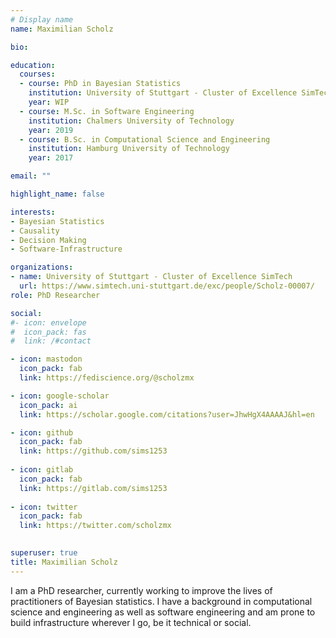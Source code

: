 ```yaml
---
# Display name
name: Maximilian Scholz

bio:

education:
  courses:
  - course: PhD in Bayesian Statistics
    institution: University of Stuttgart - Cluster of Excellence SimTech
    year: WIP
  - course: M.Sc. in Software Engineering
    institution: Chalmers University of Technology
    year: 2019
  - course: B.Sc. in Computational Science and Engineering
    institution: Hamburg University of Technology
    year: 2017

email: ""

highlight_name: false

interests:
- Bayesian Statistics
- Causality
- Decision Making
- Software-Infrastructure

organizations:
- name: University of Stuttgart - Cluster of Excellence SimTech
  url: https://www.simtech.uni-stuttgart.de/exc/people/Scholz-00007/
role: PhD Researcher

social:
#- icon: envelope
#  icon_pack: fas
#  link: /#contact

- icon: mastodon
  icon_pack: fab
  link: https://fediscience.org/@scholzmx

- icon: google-scholar
  icon_pack: ai
  link: https://scholar.google.com/citations?user=JhwHgX4AAAAJ&hl=en

- icon: github
  icon_pack: fab
  link: https://github.com/sims1253
  
- icon: gitlab
  icon_pack: fab
  link: https://gitlab.com/sims1253
  
- icon: twitter
  icon_pack: fab
  link: https://twitter.com/scholzmx

  
superuser: true
title: Maximilian Scholz
---
```


I am a PhD researcher, currently working to improve the lives of practitioners of Bayesian statistics. I have a background in computational science and engineering as well as software engineering and am prone to build infrastructure wherever I go, be it technical or social. 

